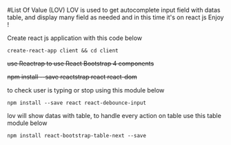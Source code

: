 #List Of Value (LOV)
LOV is used to get autocomplete input field with datas table, and display many field as needed 
and in this time it's on react js
Enjoy !

Create react js application with this code below

  ```
  create-react-app client && cd client
  ```

~~use Reactrap to use React Bootstrap 4 components~~

~~npm install --save reactstrap react react-dom~~

to check user is typing or stop using this module below
  ```
  npm install --save react react-debounce-input
  ```

lov will show datas with table, to handle every action on table use this table module below
  ```
  npm install react-bootstrap-table-next --save
  ```
